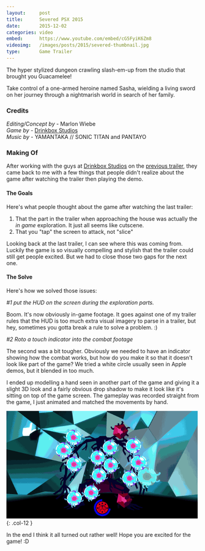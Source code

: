 ```yaml
---
layout:     post
title:      Severed PSX 2015
date:       2015-12-02
categories: video
embed:      https://www.youtube.com/embed/cG5FyiK6Zm8
videoimg:   /images/posts/2015/severed-thumbnail.jpg
type:       Game Trailer
---
```


The hyper stylized dungeon crawling slash-em-up from the studio that brought you Guacamelee!  

Take control of a one-armed heroine named Sasha, wielding a living sword on her journey through a nightmarish world in search of her family.

### Credits  

_Editing/Concept by_ - Marlon Wiebe  
_Game by_ - [Drinkbox Studios][e77b41ce]  
_Music by_ - YAMANTAKA // SONIC TITAN and PANTAYO  

### Making Of

After working with the guys at [Drinkbox Studios][e77b41ce] on the [previous trailer](http://localhost:4000/blog/posts/severed/), they came back to me with a few things that people didn't realize about the game after watching the trailer then playing the demo.

#### The Goals

Here's what people thought about the game after watching the last trailer:

1. That the part in the trailer when approaching the house was actually the _in game_ exploration.  It just all seems like cutscene.
2. That you "tap" the screen to attack, not "slice"

Looking back at the last trailer, I can see where this was coming from.  Luckily the game is so visually compelling and stylish that the trailer could still get people excited.  But we had to close those two gaps for the next one.

#### The Solve

Here's how we solved those issues:

_#1 put the HUD on the screen during the exploration parts._

Boom.  It's now obviously in-game footage.  It goes against one of my trailer rules that the HUD is too much extra visual imagery to parse in a trailer, but hey, sometimes you gotta break a rule to solve a problem. :)

_#2 Roto a touch indicator into the combat footage_

The second was a bit tougher.  Obviously we needed to have an indicator showing how the combat works, but how do you make it so that it doesn't look like part of the game?  We tried a white circle usually seen in Apple demos, but it blended in too much.  

I ended up modelling a hand seen in another part of the game and giving it a slight 3D look and a fairly obvious drop shadow to make it look like it's sitting on top of the game screen.  The gameplay was recorded straight from the game, I just animated and matched the movements by hand.

![Severed Touch Combat Overlay](/images/posts/2015/severed-combat.gif){: .col-12 }

In the end I think it all turned out rather well!  Hope you are excited for the game! :D

[e77b41ce]: drinkboxstudios.com "Drinkbox Studios Homepage"
